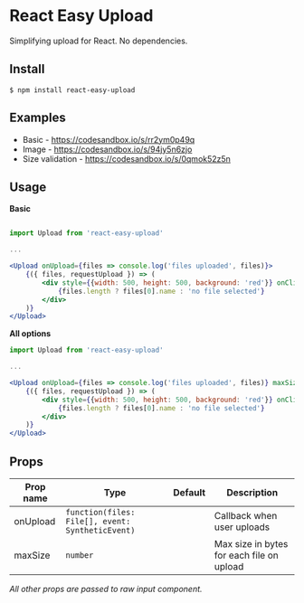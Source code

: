 # React Easy Upload

Simplifying upload for React. No dependencies.

## Install

```
$ npm install react-easy-upload
```

## Examples

* Basic - https://codesandbox.io/s/rr2ym0p49q
* Image - https://codesandbox.io/s/94jy5n6zjo
* Size validation - https://codesandbox.io/s/0qmok52z5n

## Usage

**Basic**

```jsx

import Upload from 'react-easy-upload'

...

<Upload onUpload={files => console.log('files uploaded', files)}>
    {({ files, requestUpload }) => (
        <div style={{width: 500, height: 500, background: 'red'}} onClick={requestUpload}>
            {files.length ? files[0].name : 'no file selected'}
        </div>
    )}
</Upload>
```

**All options**

```jsx
import Upload from 'react-easy-upload'

...

<Upload onUpload={files => console.log('files uploaded', files)} maxSize={1000000} multiple required accept="image/*">
    {({ files, requestUpload }) => (
        <div style={{width: 500, height: 500, background: 'red'}} onClick={requestUpload}>
            {files.length ? files[0].name : 'no file selected'}
        </div>
    )}
</Upload>
```

## Props

|Prop name  |Type                                            |Default    |Description
|-----------|------------------------------------------------|-----------|---------------------------------------
|onUpload   |`function(files: File[], event: SyntheticEvent)`|           | Callback when user uploads
|maxSize    |`number`                                        |           | Max size in bytes for each file on upload

*All other props are passed to raw input component.*